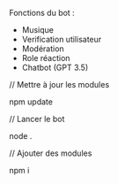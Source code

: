 




Fonctions du bot :

- Musique
- Verification utilisateur
- Modération
- Role réaction
- Chatbot (GPT 3.5)


// Mettre à jour les modules

npm update

// Lancer le bot 

node .

// Ajouter des modules

 npm i <nomdumodule>
